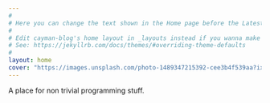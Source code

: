 ```yaml
---
#
# Here you can change the text shown in the Home page before the Latest Posts section.
#
# Edit cayman-blog's home layout in _layouts instead if you wanna make some changes
# See: https://jekyllrb.com/docs/themes/#overriding-theme-defaults
#
layout: home
cover: "https://images.unsplash.com/photo-1489347215392-cee3b4f539aa?ixlib=rb-1.2.1&auto=format&fit=crop&w=1950&q=80"
---
```


A place for non trivial programming stuff.
